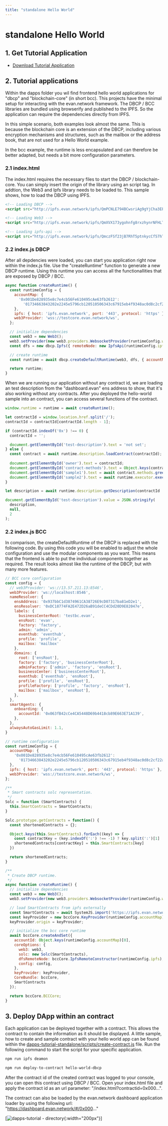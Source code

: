 ```yaml
---
title: "standalone Hello World"
---
```

# standalone Hello World

## 1. Get Tutorial Application
- [Download Tutorial Application](https://github.com/evannetwork/dapps-tutorial-standalone)

## 2. Tutorial applications
Within the dapps folder you wil find frontend hello world applications for "dbcp" and "blockchain-core" (in short bcc). This projects have the minimal setup for interacting with the evan.network framework. The DBCP / BCC libraries are bundled using browserify and published to the IPFS. So the application can require the dependencies directly from IPFS.

In this simple scenario, both examples look almost the same. This is because the blockchain core is an extension of the DBCP, including various encryption mechanisms and structures, such as the mailbox or the address book, that are not used for a Hello World example.

In the bcc example, the runtime is less encapsulated and can therefore be better adapted, but needs a bit more configuration parameters.

### 2.1 index.html
The index.html requires the necessary files to start the DBCP / blockchain-core. You can simply insert the origin of the library using an script tag. In addtion, the Web3 and Ipfs library needs to be loaded to.
This sample shows, how to load the DBCP using IPFS.

```html
<!-- Loading DBCP -->
<script src="http://ipfs.evan.network/ipfs/QmPCNLE794BCwsriAg9gYjCha3EPZHDxefB5GNwugoUgfh"></script>

<!-- Loading Web3 -->
<script src="http://ipfs.evan.network/ipfs/QmXVX173ygohnfg8rxzhynrNFHLTLKUqcBEKAFrEZGA9JN"></script>

<!-- Loading ipfs-api -->
<script src="http://ipfs.evan.network/ipfs/QmczFSf23jB7RhT5ptnkycCf57hTGdfUE1Pa2qbZe4pmEN"></script>
```

### 2.2 index.js DBCP
After all depdencies were loaded, you can start you application right now within the index.js file.
Use the "createRuntime" function to generate a new DBCP runtime. Using this runtime you can access all the functionallities that are exposed by DBCP / BCC.

```js
async function createRuntime() {
  const runtimeConfig = {
    accountMap: {
      '0x001De828935e8c7e4cb56Fe610495cAe63fb2612':
        '01734663843202e2245e5796cb120510506343c67915eb4f9348ac0d8c2cf22a',
    },
    ipfs: { host: 'ipfs.evan.network', port: '443', protocol: 'https' },
    web3Provider: 'wss://testcore.evan.network/ws',
  };

  // initialize dependencies
  const web3 = new Web3();
  web3.setProvider(new web3.providers.WebsocketProvider(runtimeConfig.web3Provider));
  const dfs = new dbcp.Ipfs({ remoteNode: new IpfsApi(runtimeConfig.ipfs), });

  // create runtime
  const runtime = await dbcp.createDefaultRuntime(web3, dfs, { accountMap: runtimeConfig.accountMap, });

  return runtime;
}
```

When we are running our application without any contract id, we are loading an test description from the "dashboard.evan" ens address to show, that it's also working without any contracts. After you deployed the hello-world sample into an contract, you can access several functions of the contract.

```js
window.runtime = runtime = await createRuntime();

let contractId = window.location.href.split('/');
contractId = contractId[contractId.length - 1];

if (contractId.indexOf('0x') !== 0) {
  contractId = '';

  document.getElementById('test-description').text = 'not set';
} else {
  const contract = await runtime.description.loadContract(contractId);
  
  document.getElementById('owner').text = contractId;
  document.getElementById('contract-methods').text = Object.keys(contract.methods).join(', ');
  document.getElementById('sample1').text = await contract.methods.greet().call();
  document.getElementById('sample2').text = await runtime.executor.executeContractCall(contract, 'greet');
}

let description = await runtime.description.getDescription(contractId || 'dashboard.evan');

document.getElementById('test-description').value = JSON.stringify(
  description,
  null,
  2
);
```

### 2.2 index.js BCC
In comparison, the createDefaultRuntime of the DBCP is replaced with the following code. By using this code you will be enabled to adjust the whole configuration and use the modular components as you want. This means that the frontend is able to put the individual components together as required. The result looks almost like the runtime of the DBCP, but with many more features. 

```js
// BCC core configuration
const config = {
  // web3Provider: 'ws://13.57.211.13:8546',
  web3Provider: 'ws://localhost:8546',
  nameResolver: {
    ensAddress: '0x937bbC1d3874961CA38726E9cD07317ba81eD2e1',
    ensResolver: '0xDC18774FA2E472D26aB91deCC4CDd20D9E82047e',
    labels: {
      businessCenterRoot: 'testbc.evan',
      ensRoot: 'evan',
      factory: 'factory',
      admin: 'admin',
      eventhub: 'eventhub',
      profile: 'profile',
      mailbox: 'mailbox'
    },
    domains: {
      root: ['ensRoot'],
      factory: ['factory', 'businessCenterRoot'],
      adminFactory: ['admin', 'factory', 'ensRoot'],
      businessCenter: ['businessCenterRoot'],
      eventhub: ['eventhub', 'ensRoot'],
      profile: ['profile', 'ensRoot'],
      profileFactory: ['profile', 'factory', 'ensRoot'],
      mailbox: ['mailbox', 'ensRoot'],
    },
  },
  smartAgents: {
    onboarding: {
      accountId: '0x063fB42cCe4CA5448D69b4418cb89E663E71A139',
    },
  },
  alwaysAutoGasLimit: 1.1,
}

// runtime configuration
const runtimeConfig = {
  accountMap: {
    '0x001De828935e8c7e4cb56Fe610495cAe63fb2612':
      '01734663843202e2245e5796cb120510506343c67915eb4f9348ac0d8c2cf22a',
  },
  ipfs: { host: 'ipfs.evan.network', port: '443', protocol: 'https' },
  web3Provider: 'wss://testcore.evan.network/ws',
};

/**
 * Smart contracts solc representation.
 */
Solc = function (SmartContracts) {
  this.SmartContracts = SmartContracts;
}

Solc.prototype.getContracts = function() {
  const shortenedContracts = {};

  Object.keys(this.SmartContracts).forEach((key) => {
    const contractKey = (key.indexOf(':') !== -1) ? key.split(':')[1] : key
    shortenedContracts[contractKey] = this.SmartContracts[key]
  })

  return shortenedContracts;
}

/**
 * Create DBCP runtime.
 */
async function createRuntime() {
  // initialize dependencies
  const web3 = new Web3();
  web3.setProvider(new web3.providers.WebsocketProvider(runtimeConfig.web3Provider));

  // load SmartContracts from ipfs externally
  const SmartContracts = await SystemJS.import('https://ipfs.evan.network/ipfs/QmdB15Kqy4Gwe1aSSS6grj5ftSaFbUktqVdB1G4wkBYP1G/compiled.js');
  const keyProvider = new bccCore.KeyProvider(runtimeConfig.accountMap);
  keyProvider.origin = keyProvider;

  // initialize the bcc core runtime
  await bccCore.createAndSet({
    accountId: Object.keys(runtimeConfig.accountMap)[0],
    coreOptions: {
      web3: web3,
      solc: new Solc(SmartContracts),
      dfsRemoteNode: bccCore.IpfsRemoteConstructor(runtimeConfig.ipfs),
      config: config,
    },
    keyProvider: keyProvider,
    CoreBundle: bccCore,
    SmartContracts
  });

  return bccCore.BCCCore;
}
```

## 3. Deploy DApp within an contract
Each application can be deployed together with a contract. This allows the contract to contain the information as it should be displayed. A little sample, how to create and sample contract with your hello world app can be found within the [dapps-tutorial-standalone/scripts/create-contract.js](https://github.com/evannetwork/dapps-tutorial-standalone/blob/master/scripts/create-contract.js) file. Run the following command to start the script for your specific application.

```sh
npm run ipfs deamon
```

```sh
npm run deploy-to-contract hello-world-dbcp
```

After the contract id of the created contract was logged to your console, you can open this contract using DBCP / BCC. Open your index.html file and apply the contract id as an url parameter: "/index.html?contractid=0x000...".

The contract can also be loaded by the evan.network dashboard application loader by using the following url: "https://dashboard.evan.network/#/0x000..."

[![dapps-tutorial - directory](/public/dapps/hello-world/dapp-from-contract.png){:width="200px"}]
